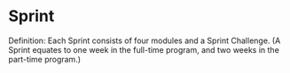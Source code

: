 # Sprint

Definition: Each Sprint consists of four modules and a Sprint Challenge. (A Sprint equates to one week in the full-time program, and two weeks in the part-time program.)